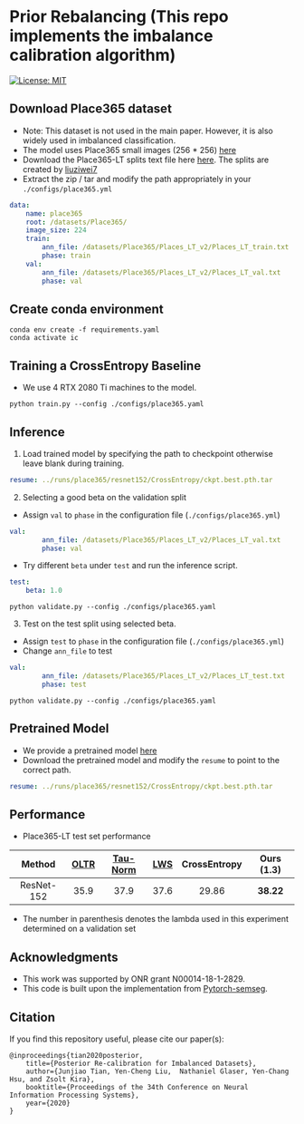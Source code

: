 # Prior Rebalancing (This repo implements the imbalance calibration algorithm)
[![License: MIT](https://img.shields.io/badge/License-MIT-yellow.svg)](https://opensource.org/licenses/MIT) 

## Download Place365 dataset
- Note: This dataset is not used in the main paper. However, it is also widely used in imbalanced classification. 
- The model uses Place365 small images (256 * 256) [here](http://places2.csail.mit.edu/download.html)
- Download the Place365-LT splits text file here [here](https://drive.google.com/file/d/14UrlzxUi12JJIX2U8NE6GFgUhsSvrUHm/view?usp=sharing). The splits are created by [liuziwei7](https://github.com/zhmiao/OpenLongTailRecognition-OLTR) 
- Extract the zip / tar and modify the path appropriately in your `./configs/place365.yml`
```yaml
data:
    name: place365
    root: /datasets/Place365/
    image_size: 224
    train:
        ann_file: /datasets/Place365/Places_LT_v2/Places_LT_train.txt
        phase: train
    val: 
        ann_file: /datasets/Place365/Places_LT_v2/Places_LT_val.txt
        phase: val
```

## Create conda environment
```
conda env create -f requirements.yaml
conda activate ic
```

## Training a CrossEntropy Baseline 
- We use 4 RTX 2080 Ti machines to the model.
```
python train.py --config ./configs/place365.yaml   
```

## Inference
1. Load trained model by specifying the path to checkpoint otherwise leave blank during training.
```yaml
resume: ../runs/place365/resnet152/CrossEntropy/ckpt.best.pth.tar  
```
2. Selecting a good beta on the validation split
- Assign `val` to `phase` in the configuration file (`./configs/place365.yml`)
```yaml
val: 
        ann_file: /datasets/Place365/Places_LT_v2/Places_LT_val.txt
        phase: val
```
- Try different `beta` under `test` and run the inference script.
```yaml
test:
    beta: 1.0  
```
```
python validate.py --config ./configs/place365.yaml   
```
3. Test on the test split using selected beta.
- Assign `test` to `phase` in the configuration file (`./configs/place365.yml`)
- Change `ann_file` to test
```yaml
val: 
        ann_file: /datasets/Place365/Places_LT_v2/Places_LT_test.txt
        phase: test
```
```
python validate.py --config ./configs/place365.yaml   
```

## Pretrained Model
- We provide a pretrained model [here](https://drive.google.com/file/d/1RNviW12oj5Dw32MxvCWHZfoe6LjlMWAl/view?usp=sharing)
- Download the pretrained model and modify the `resume` to point to the correct path.
```yaml 
resume: ../runs/place365/resnet152/CrossEntropy/ckpt.best.pth.tar 
```

## Performance
- Place365-LT test set performance

|   Method    |    [OLTR](https://arxiv.org/pdf/1904.05160.pdf)     |  [Tau-Norm](https://arxiv.org/pdf/1910.09217.pdf)   |   [LWS](https://arxiv.org/pdf/1910.09217.pdf)       |     CrossEntropy    |     Ours (1.3)    |
| :---------: | :------------: | :-----------: | :---------: | :---------: | :---------: | 
|  ResNet-152 |      35.9      |      37.9     |    37.6      |     29.86     |      **38.22**  |  

- The number in parenthesis denotes the lambda used in this experiment determined on a validation set 

## Acknowledgments
- This work was supported by ONR grant N00014-18-1-2829.
- This code is built upon the implementation from [Pytorch-semseg](https://github.com/meetshah1995/pytorch-semseg).

## Citation
If you find this repository useful, please cite our paper(s):

```
@inproceedings{tian2020posterior,
    title={Posterior Re-calibration for Imbalanced Datasets},
    author={Junjiao Tian, Yen-Cheng Liu,  Nathaniel Glaser, Yen-Chang Hsu, and Zsolt Kira},
    booktitle={Proceedings of the 34th Conference on Neural Information Processing Systems},
    year={2020}
}
```

